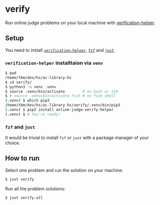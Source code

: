 # verify

Run online judge problems on your local machine with [verification-helper](https://github.com/online-judge-tools/verification-helper).

## Setup

You need to install [`verification-helper`](https://github.com/online-judge-tools/verification-helper), [`fzf`](https://github.com/junegunn/fzf) and [`just`](https://github.com/casey/just).

### `verification-helper` installtaion via `venv`

```sh
$ pwd
/home/tbm/dev/hs/ac-library-hs
$ cd verify/
$ python3 -m venv .venv
$ source .venv/bin/activate        # on bash or zsh
$ # source .venv/bin/activate.fish # on fish shell
(.venv) $ which pip3
/home/tbm/dev/hs/ac-library-hs/verify/.venv/bin/pip3
(.venv) $ pip3 install online-judge-verify-helper
(.venv) $ # You're ready!
```

### `fzf` and `just`

It would be trivial to install `fzf` or `just` with a package manager of your choice.

## How to run

Select one problem and run the solution on your machine:

```sh
$ just verify
```

Run all the problem solutions:

```sh
$ just verify-all
```

